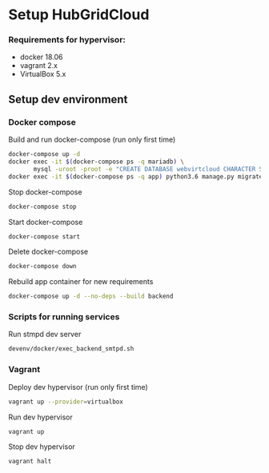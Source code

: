 # Setup HubGridCloud
### Requirements for hypervisor:
* docker 18.06
* vagrant 2.x
* VirtualBox 5.x

## Setup dev environment

### Docker compose
Build and run docker-compose (run only first time)
```bash
docker-compose up -d
docker exec -it $(docker-compose ps -q mariadb) \
       mysql -uroot -proot -e "CREATE DATABASE webvirtcloud CHARACTER SET utf8 COLLATE utf8_general_ci"
docker exec -it $(docker-compose ps -q app) python3.6 manage.py migrate
```

Stop docker-compose
```bash
docker-compose stop
```

Start docker-compose
```bash
docker-compose start
```

Delete docker-compose
```bash
docker-compose down
```

Rebuild app container for new requirements
```bash
docker-compose up -d --no-deps --build backend
```

### Scripts for running services
Run stmpd dev server
```bash
devenv/docker/exec_backend_smtpd.sh
```

### Vagrant
Deploy dev hypervisor (run only first time)
```bash
vagrant up --provider=virtualbox
```

Run dev hypervisor
```bash
vagrant up
```

Stop dev hypervisor
```bash
vagrant halt
```
